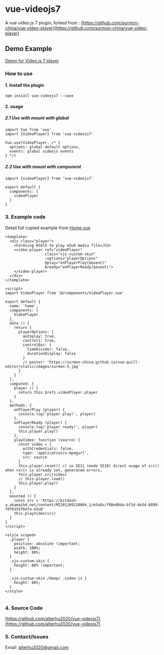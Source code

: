 # vue-videojs7

A vue video.js 7 plugin, forked from : 
[https://github.com/surmon-china/vue-video-player](https://github.com/surmon-china/vue-video-player)
## Demo Example 

 [Demo for Video.js 7 player](https://pingbook.top/vue-videojs7/)

### How to use 

#### 1. Install the plugin
```
npm install vue-videojs7 --save

```
#### 2. usage

##### 2.1 Use with mount with global
```
import Vue from 'vue'
import {VideoPlayer} from 'vue-videojs7'

Vue.use(VideoPlayer, /* {
  options: global default options,
  events: global videojs events
} */)
```

##### 2.2 Use with mount with component 

```
import {videoPlayer} from 'vue-videojs7'

export default {
  components: {
    videoPlayer
  }
}

```

### 3. Example code

Detail full copied example from [Home.vue](https://github.com/alterhu2020/vue-videojs7/blob/master/src/views/Home.vue)

```
<template>
  <div class="player">
    <h3>Using Html5 to play m3u8 media file</h3>
    <video-player ref="videoPlayer"
                  class="vjs-custom-skin"
                  :options="playerOptions"
                  @play="onPlayerPlay($event)"
                  @ready="onPlayerReady($event)">
    </video-player>
  </div>
</template>

<script>
import VideoPlayer from '@/components/VideoPlayer.vue'

export default {
  name: 'home',
  components: {
    VideoPlayer
  },
  data () {
    return {
      playerOptions: {
        autoplay: true,
        controls: true,
        controlBar: {
          timeDivider: false,
          durationDisplay: false
        }
        // poster: 'https://surmon-china.github.io/vue-quill-editor/static/images/surmon-5.jpg'
      }
    }
  },
  computed: {
    player () {
      return this.$refs.videoPlayer.player
    }
  },
  methods: {
    onPlayerPlay (player) {
      console.log('player play!', player)
    },
    onPlayerReady (player) {
      console.log('player ready!', player)
      this.player.play()
    },
    playVideo: function (source) {
      const video = {
        withCredentials: false,
        type: 'application/x-mpegurl',
        src: source
      }
      this.player.reset() // in IE11 (mode IE10) direct usage of src() when <src> is already set, generated errors,
      this.player.src(video)
      // this.player.load()
      this.player.play()
    }
  },
  mounted () {
    const src = 'https://bitdash-a.akamaihd.net/content/MI201109210084_1/m3u8s/f08e80da-bf1d-4e3d-8899-f0f6155f6efa.m3u8'
    this.playVideo(src)
  }
}
</script>

<style scoped>
  .player {
    position: absolute !important;
    width: 100%;
    height: 60%;
  }
  .vjs-custom-skin {
    height: 60% !important;
  }

  .vjs-custom-skin /deep/ .video-js {
    height: 60%;
  }
</style>


```

### 4. Source Code 

[https://github.com/alterhu2020/vue-videojs7](https://github.com/alterhu2020/vue-videojs7)

### 5. Contact/Issues

Email: alterhu2020@gmail.com
